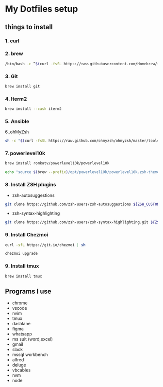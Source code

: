 # My Dotfiles setup

## things to install

### 1. curl

### 2. brew

```sh
/bin/bash -c “$(curl -fsSL https://raw.githubusercontent.com/Homebrew/install/HEAD/install.sh)"
```

### 3. Git

```sh
brew install git
```

### 4. Iterm2

```sh
brew install --cask iterm2
```

### 5. Ansible

6.\.ohMyZsh

```sh
sh -c "$(curl -fsSL https://raw.github.com/ohmyzsh/ohmyzsh/master/tools/install.sh)"
```

### 7. powerlevel10k

```sh
brew install romkatv/powerlevel10k/powerlevel10k

echo "source $(brew --prefix)/opt/powerlevel10k/powerlevel10k.zsh-theme" >>~/.zshrc
```

### 8. Install ZSH plugins

- zsh-autosuggestions

```sh
git clone https://github.com/zsh-users/zsh-autosuggestions ${ZSH_CUSTOM:-~/.oh-my-zsh/custom}/plugins/zsh-autosuggestions
```

- zsh-syntax-highlighting

```sh
git clone https://github.com/zsh-users/zsh-syntax-highlighting.git ${ZSH_CUSTOM:-~/.oh-my-zsh/custom}/plugins/zsh-syntax-highlighting
```

### 9. Install Chezmoi

```sh
curl -sfL https://git.io/chezmoi | sh

chezmoi upgrade
```

### 9. Install tmux

```sh
brew install tmux
```

## Programs I use

- chrome
- vscode
- nvim
- tmux
- dashlane
- figma
- whatsapp
- ms suit (word,excel)
- gmail
- slack
- mssql workbench
- alfred
- deluge
- vbcables
- nvm
- node
